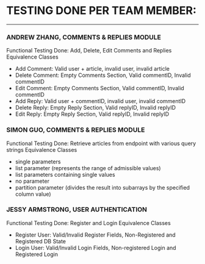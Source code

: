 # TESTING DONE PER TEAM MEMBER:
---
### ANDREW ZHANG, COMMENTS & REPLIES MODULE
Functional Testing Done: Add, Delete, Edit Comments and Replies
Equivalence Classes
- Add Comment: Valid user + article, invalid user, invalid article
- Delete Comment: Empty Comments Section, Valid commentID, Invalid commentID
- Edit Comment: Empty Comments Section, Valid commentID, Invalid commentID
- Add Reply: Valid user + commentID, invalid user, invalid commentID
- Delete Reply: Empty Reply Section, Valid replyID, Invalid replyID
- Edit Reply: Empty Reply Section, Valid replyID, Invalid replyID


### SIMON GUO, COMMENTS & REPLIES MODULE
Functional Testing Done: Retrieve articles from endpoint with various query strings
Equivalence Classes
- single parameters
- list parameter (represents the range of admissible values)
- list parameters containing single values
- no parameter
- partition parameter (divides the result into subarrays by the specified column value)

### JESSY ARMSTRONG, USER AUTHENTICATION
Functional Testing Done: Register and Login
Equivalence Classes
- Register User: Valid/Invalid Register Fields, Non-Registered and Registered DB State
- Login User: Valid/Invalid Login Fields, Non-registered Login and Registered Login
